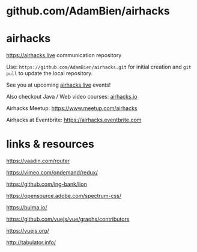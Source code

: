 # github.com/AdamBien/airhacks
airhacks
========

https://airhacks.live communication repository

Use: `https://github.com/AdamBien/airhacks.git` for initial creation and `git pull` to update the local repository.

See you at upcoming [airhacks.live](https://airhacks.live) events! 

Also checkout Java / Web video courses: [airhacks.io](http://airhacks.io) 

Airhacks Meetup: https://www.meetup.com/airhacks

Airhacks at Eventbrite: https://airhacks.eventbrite.com

# links & resources



https://vaadin.com/router

https://vimeo.com/ondemand/redux/

https://github.com/ing-bank/lion

https://opensource.adobe.com/spectrum-css/

https://bulma.io/

https://github.com/vuejs/vue/graphs/contributors

https://vuejs.org/

http://tabulator.info/